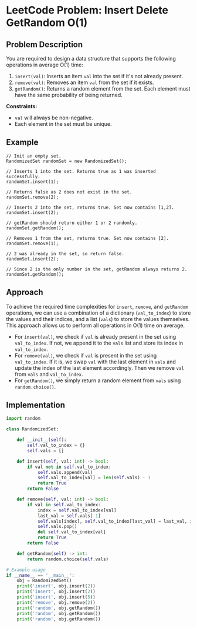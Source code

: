 # LeetCode Problem: Insert Delete GetRandom O(1)

## Problem Description

You are required to design a data structure that supports the following operations in average O(1) time:

1. `insert(val)`: Inserts an item `val` into the set if it's not already present.
2. `remove(val)`: Removes an item `val` from the set if it exists.
3. `getRandom()`: Returns a random element from the set. Each element must have the same probability of being returned.

**Constraints:**

- `val` will always be non-negative.
- Each element in the set must be unique.

## Example

```plaintext
// Init an empty set.
RandomizedSet randomSet = new RandomizedSet();

// Inserts 1 into the set. Returns true as 1 was inserted successfully.
randomSet.insert(1);

// Returns false as 2 does not exist in the set.
randomSet.remove(2);

// Inserts 2 into the set, returns true. Set now contains [1,2].
randomSet.insert(2);

// getRandom should return either 1 or 2 randomly.
randomSet.getRandom();

// Removes 1 from the set, returns true. Set now contains [2].
randomSet.remove(1);

// 2 was already in the set, so return false.
randomSet.insert(2);

// Since 2 is the only number in the set, getRandom always returns 2.
randomSet.getRandom();
```

## Approach

To achieve the required time complexities for `insert`, `remove`, and `getRandom` operations, we can use a combination of a dictionary (`val_to_index`) to store the values and their indices, and a list (`vals`) to store the values themselves. This approach allows us to perform all operations in O(1) time on average.

- For `insert(val)`, we check if `val` is already present in the set using `val_to_index`. If not, we append it to the `vals` list and store its index in `val_to_index`.
- For `remove(val)`, we check if `val` is present in the set using `val_to_index`. If it is, we swap `val` with the last element in `vals` and update the index of the last element accordingly. Then we remove `val` from `vals` and `val_to_index`.
- For `getRandom()`, we simply return a random element from `vals` using `random.choice()`.

## Implementation

```python
import random

class RandomizedSet:

    def __init__(self):
        self.val_to_index = {}
        self.vals = []

    def insert(self, val: int) -> bool:
        if val not in self.val_to_index:
            self.vals.append(val)
            self.val_to_index[val] = len(self.vals) - 1
            return True
        return False

    def remove(self, val: int) -> bool:
        if val in self.val_to_index:
            index = self.val_to_index[val]
            last_val = self.vals[-1]
            self.vals[index], self.val_to_index[last_val] = last_val, index
            self.vals.pop()
            del self.val_to_index[val]
            return True
        return False

    def getRandom(self) -> int:
        return random.choice(self.vals)

# Example usage
if __name__ == '__main__':
    obj = RandomizedSet()
    print('insert', obj.insert(2))
    print('insert', obj.insert(2))
    print('insert', obj.insert(5))
    print('remove', obj.remove(2))
    print('random', obj.getRandom())
    print('random', obj.getRandom())
    print('random', obj.getRandom())
```